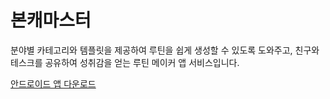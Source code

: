 # 본캐마스터
분야별 카테고리와 템플릿을 제공하여 루틴을 쉽게 생성할 수 있도록 도와주고, 친구와 테스크를 공유하여 성취감을 얻는 루틴 메이커 앱 서비스입니다.

[안드로이드 앱 다운로드](https://play.google.com/store/apps/details?id=com.routine)
